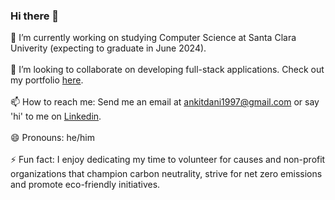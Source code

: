 ### Hi there 👋

<!--
**ankitdani/ankitdani** is a ✨ _special_ ✨ repository because its `README.md` (this file) appears on your GitHub profile.

Here are some ideas to get you started:

- 🔭 I’m currently working on ...
- 🌱 I’m currently learning ...
- 👯 I’m looking to collaborate on ...
- 🤔 I’m looking for help with ...
- 💬 Ask me about ...
- 📫 How to reach me: ...
- 😄 Pronouns: ...
- ⚡ Fun fact: ...
-->

🔭 I’m currently working on studying Computer Science at Santa Clara Univerity (expecting to graduate in June 2024). 
<br>
<br>
👯 I’m looking to collaborate on developing full-stack applications. Check out my portfolio [here](https://ankitdani.github.io/).
<br>
<br>
📫 How to reach me: Send me an email at [ankitdani1997@gmail.com](ankitdani1997@gmail.com) or say 'hi' to me on [Linkedin](https://www.linkedin.com/in/ankit-dani/). 
<br>
<br>
😄 Pronouns: he/him
<br>
<br>
⚡ Fun fact: I enjoy dedicating my time to volunteer for causes and non-profit organizations that champion carbon neutrality, strive for net zero emissions and promote eco-friendly initiatives.
